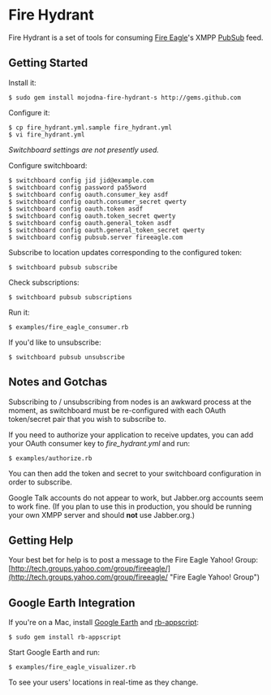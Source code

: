 # Fire Hydrant

Fire Hydrant is a set of tools for consuming [Fire
Eagle](http://fireeagle.yahoo.net/ "Fire Eagle")'s XMPP
[PubSub](http://xmpp.org/extensions/xep-0060.html "XEP-0060: Publish-Subscribe") feed.

## Getting Started

Install it:

    $ sudo gem install mojodna-fire-hydrant-s http://gems.github.com

Configure it:

    $ cp fire_hydrant.yml.sample fire_hydrant.yml
    $ vi fire_hydrant.yml

_Switchboard settings are not presently used._

Configure switchboard:

    $ switchboard config jid jid@example.com
    $ switchboard config password pa55word
    $ switchboard config oauth.consumer_key asdf
    $ switchboard config oauth.consumer_secret qwerty
    $ switchboard config oauth.token asdf
    $ switchboard config oauth.token_secret qwerty
    $ switchboard config oauth.general_token asdf
    $ switchboard config oauth.general_token_secret qwerty
    $ switchboard config pubsub.server fireeagle.com

Subscribe to location updates corresponding to the configured token:

    $ switchboard pubsub subscribe

Check subscriptions:

    $ switchboard pubsub subscriptions

Run it:

    $ examples/fire_eagle_consumer.rb

If you'd like to unsubscribe:

    $ switchboard pubsub unsubscribe

## Notes and Gotchas

Subscribing to / unsubscribing from nodes is an awkward process at the moment,
as switchboard must be re-configured with each OAuth token/secret pair that
you wish to subscribe to.

If you need to authorize your application to receive updates, you can add your
OAuth consumer key to _fire\_hydrant.yml_ and run:

    $ examples/authorize.rb

You can then add the token and secret to your switchboard configuration in
order to subscribe.

Google Talk accounts do not appear to work, but Jabber.org accounts seem to
work fine. (If you plan to use this in production, you should be running your
own XMPP server and should **not** use Jabber.org.)

## Getting Help

Your best bet for help is to post a message to the Fire Eagle Yahoo! Group:
[http://tech.groups.yahoo.com/group/fireeagle/](http://tech.groups.yahoo.com/group/fireeagle/ "Fire Eagle Yahoo! Group")

## Google Earth Integration

If you're on a Mac, install [Google Earth](http://earth.google.com/ "Google Earth") and
[rb-appscript](http://appscript.sourceforge.net/rb-appscript/index.html "Ruby Appscript"):

    $ sudo gem install rb-appscript

Start Google Earth and run:

    $ examples/fire_eagle_visualizer.rb

To see your users' locations in real-time as they change.
